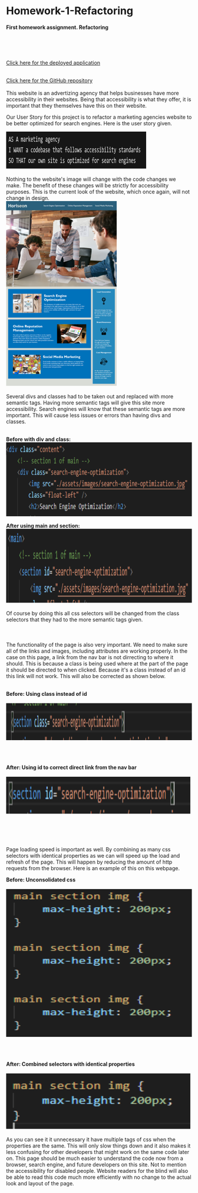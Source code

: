 # Homework-1-Refactoring
**First homework assignment. Refactoring**

<br>
<br>
<br>

[Click here for the deployed application](https://jongudenzi.github.io/Homework-1-Refactoring/)
<br>
<br>

[Click here for the GitHub repository](https://github.com/JonGudenzi/Homework-1-Refactoring)
<br>
<br>
This website is an advertizing agency that helps businesses have more accessibility in their websites. Being that accessibility is what they offer, it is important that they themselves have this on their website. 

Our User Story for this project is to refactor a marketing agencies website to be better optimized for search engines.
Here is the user story given.

<img src="assets/images/userstory.PNG" width="380" height="100">
<br>
<br>
Nothing to the website's image will change with the code changes we make. The benefit of these changes will be strictly for accessibility purposes.
This is the current look of the website, which once again, will not change in design.
<br>
<img src="assets/images/01-html-css-git-homework-demo.png" width="300" height="500">
<br>
<br>
Several divs and classes had to be taken out and replaced with more semantic tags. Having more semantic tags will give this site more accessibility. Search engines will know that these semantic tags are more important.  This will cause less issues or errors than having divs and classes.
<br>
<br>

**Before with div and class:**
<br>
<img src="assets/images/div-to-main-and-section.PNG" width="800" height="200">
<br>

**After using main and section:**
<br>
<img src="assets/images/after-div-to-main-and-section.PNG" width="800" height="200">
<br>
<br>
Of course by doing this all css selectors will be changed from the class selectors that they had to the more semantic tags given.
<br>
<br>
<br>
<br>
The functionality of the page is also very important. We need to make sure all of the links and images, including attributes are working properly. 
In the case on this page, a link from the nav bar is not dirrecting to where it should. This is because a class is being used where at the part of the page it should be directed to when clicked. Because it's a class instead of an id this link will not work.  This will also be corrected as shown below.
<br>
<br>

**Before: Using class instead of id**
<br>
<br>
<img src="assets/images/section-class.png" width="700" height="100">

<br>
<br>

**After: Using id to correct direct link from the nav bar**
<br>
<br>
<img src="assets/images/section-id.png" width="500" height="100">
<br>
<br>
<br>
<br>
<br>
<br>
Page loading speed is important as well. By combining as many css selectors with identical properties as we can will speed up the load and refresh of the page. This will happen by reducing the amount of http requests from the browser.
Here is an example of this on this webpage.

**Before: Unconsolidated css**
<br>
<br>
<img src="assets/images/css-unconsolidated.png" width="900" height="400">

<br>
<br>

**After: Combined selectors with identical properties**
<br>
<br>
<img src="assets/images/css-consolidated.png" width="500" height="150">
<br>
<br>
As you can see it it unnecessary it have multiple tags of css when the properties are the same. This will only slow things down and it also makes it less confusing for other developers that might work on the same code later on.
This page should be much easier to understand the code now from a browser, search engine, and future developers on this site.  Not to mention the accessibility for disabled people. Website readers for the blind will also be able to read this code much more efficiently with no change to the actual look and layout of the page.